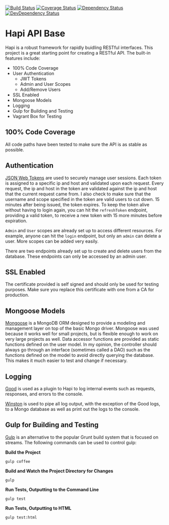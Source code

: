 [![Build Status](https://travis-ci.org/raelcun/Hapi-API-Base.svg?branch=master)](https://travis-ci.org/raelcun/Hapi-API-Base)
[![Coverage Status](https://coveralls.io/repos/raelcun/Hapi-API-Base/badge.svg?branch=master&service=github)](https://coveralls.io/github/raelcun/Hapi-API-Base?branch=master)
[![Dependency Status](https://david-dm.org/raelcun/hapi-api-base.svg)](https://david-dm.org/raelcun/hapi-api-base)
[![DevDependency Status](https://david-dm.org/raelcun/hapi-api-base/dev-status.svg)](https://david-dm.org/raelcun/hapi-api-base#info=devDependencies)

# Hapi API Base

Hapi is a robust framework for rapidly buidling RESTful interfaces. This project is a great starting point for creating a RESTful API. The built-in features include:
* 100% Code Coverage
* User Authentication
  * JWT Tokens
  * Admin and User Scopes
  * Add/Remove Users
* SSL Enabled
* Mongoose Models
* Logging
* Gulp for Building and Testing
* Vagrant Box for Testing

## 100% Code Coverage

All code paths have been tested to make sure the API is as stable as possible.

## Authentication

[JSON Web Tokens](https://github.com/auth0/node-jsonwebtoken) are used to securely manage user sessions. Each token is assigned to a specific ip and host and validated upon each request. Every request, the ip and host in the token are validated against the ip and host that the current request came from. I also check to make sure that the username and scope specified in the token are valid users to cut down. 15 minutes after being issued, the token expires. To keep the token alive without having to login again, you can hit the `refreshToken` endpoint, providing a valid token, to receive a new token with 15 more minutes before expiration.

`Admin` and `User` scopes are already set up to access different resources. For example, anyone can hit the `login` endpoint, but only an `admin` can delete a user. More scopes can be added very easily.

There are two endpoints already set up to create and delete users from the database. These endpoints can only be accessed by an admin user.

## SSL Enabled

The certificate provided is self signed and should only be used for testing purposes. Make sure you replace this certificate with one from a CA for production.

## Mongoose Models

[Mongoose](https://github.com/Automattic/mongoose) is a MongoDB ORM designed to provide a modeling and management layer on top of the basic Mongo driver. Mongoose was used because it works well for small projects, but is flexible enough to work on very large projects as well. Data accessor functions are provided as static functions defined on the user model. In my opinion, the controller should always go through an interface (sometimes called a DAO) such as the functions defined on the model to avoid directly querying the database. This makes it much easier to test and change if necessary.

## Logging

[Good](https://github.com/hapijs/good) is used as a plugin to Hapi to log internal events such as requests, responses, and errors to the console.

[Winston](https://github.com/winstonjs/winston) is used to pipe all log output, with the exception of the Good logs, to a Mongo database as well as print out the logs to the console.

## Gulp for Building and Testing

[Gulp](https://github.com/gulpjs/gulp) is an alternative to the popular Grunt build system that is focused on streams. The following commands can be used to control gulp:

**Build the Project**

```shell
gulp coffee
```

**Build and Watch the Project Directory for Changes**
```shell
gulp
```

**Run Tests, Outputting to the Command Line**
```shell
gulp test
```

**Run Tests, Outputting to HTML**
```shell
gulp test:html
```